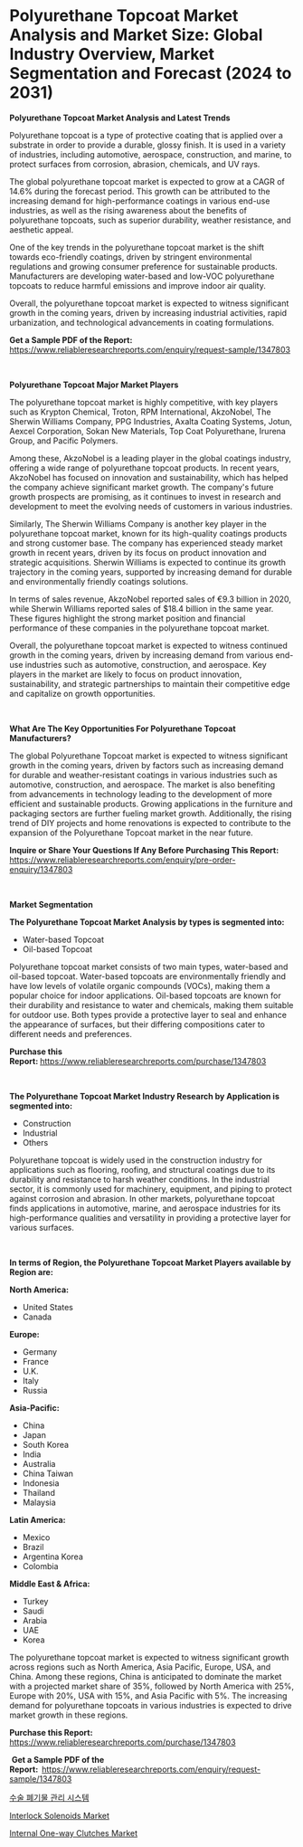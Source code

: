 <p><h1>Polyurethane Topcoat Market Analysis and Market Size: Global Industry Overview, Market Segmentation and Forecast (2024 to 2031)</h1></p><p><strong>Polyurethane Topcoat Market Analysis and Latest Trends</strong></p>
<p><p>Polyurethane topcoat is a type of protective coating that is applied over a substrate in order to provide a durable, glossy finish. It is used in a variety of industries, including automotive, aerospace, construction, and marine, to protect surfaces from corrosion, abrasion, chemicals, and UV rays.</p><p>The global polyurethane topcoat market is expected to grow at a CAGR of 14.6% during the forecast period. This growth can be attributed to the increasing demand for high-performance coatings in various end-use industries, as well as the rising awareness about the benefits of polyurethane topcoats, such as superior durability, weather resistance, and aesthetic appeal.</p><p>One of the key trends in the polyurethane topcoat market is the shift towards eco-friendly coatings, driven by stringent environmental regulations and growing consumer preference for sustainable products. Manufacturers are developing water-based and low-VOC polyurethane topcoats to reduce harmful emissions and improve indoor air quality.</p><p>Overall, the polyurethane topcoat market is expected to witness significant growth in the coming years, driven by increasing industrial activities, rapid urbanization, and technological advancements in coating formulations.</p></p>
<p><strong>Get a Sample PDF of the Report:&nbsp;</strong> <a href="https://www.reliableresearchreports.com/enquiry/request-sample/1347803">https://www.reliableresearchreports.com/enquiry/request-sample/1347803</a></p>
<p>&nbsp;</p>
<p><strong>Polyurethane Topcoat Major Market Players</strong></p>
<p><p>The polyurethane topcoat market is highly competitive, with key players such as Krypton Chemical, Troton, RPM International, AkzoNobel, The Sherwin Williams Company, PPG Industries, Axalta Coating Systems, Jotun, Aexcel Corporation, Sokan New Materials, Top Coat Polyurethane, Irurena Group, and Pacific Polymers. </p><p>Among these, AkzoNobel is a leading player in the global coatings industry, offering a wide range of polyurethane topcoat products. In recent years, AkzoNobel has focused on innovation and sustainability, which has helped the company achieve significant market growth. The company's future growth prospects are promising, as it continues to invest in research and development to meet the evolving needs of customers in various industries.</p><p>Similarly, The Sherwin Williams Company is another key player in the polyurethane topcoat market, known for its high-quality coatings products and strong customer base. The company has experienced steady market growth in recent years, driven by its focus on product innovation and strategic acquisitions. Sherwin Williams is expected to continue its growth trajectory in the coming years, supported by increasing demand for durable and environmentally friendly coatings solutions.</p><p>In terms of sales revenue, AkzoNobel reported sales of €9.3 billion in 2020, while Sherwin Williams reported sales of $18.4 billion in the same year. These figures highlight the strong market position and financial performance of these companies in the polyurethane topcoat market.</p><p>Overall, the polyurethane topcoat market is expected to witness continued growth in the coming years, driven by increasing demand from various end-use industries such as automotive, construction, and aerospace. Key players in the market are likely to focus on product innovation, sustainability, and strategic partnerships to maintain their competitive edge and capitalize on growth opportunities.</p></p>
<p>&nbsp;</p>
<p><strong>What Are The Key Opportunities For Polyurethane Topcoat Manufacturers?</strong></p>
<p><p>The global Polyurethane Topcoat market is expected to witness significant growth in the coming years, driven by factors such as increasing demand for durable and weather-resistant coatings in various industries such as automotive, construction, and aerospace. The market is also benefiting from advancements in technology leading to the development of more efficient and sustainable products. Growing applications in the furniture and packaging sectors are further fueling market growth. Additionally, the rising trend of DIY projects and home renovations is expected to contribute to the expansion of the Polyurethane Topcoat market in the near future.</p></p>
<p><strong>Inquire or Share Your Questions If Any Before Purchasing This Report:</strong> <a href="https://www.reliableresearchreports.com/enquiry/pre-order-enquiry/1347803">https://www.reliableresearchreports.com/enquiry/pre-order-enquiry/1347803</a></p>
<p>&nbsp;</p>
<p><strong>Market Segmentation</strong></p>
<p><strong>The Polyurethane Topcoat Market Analysis by types is segmented into:</strong></p>
<p><ul><li>Water-based Topcoat</li><li>Oil-based Topcoat</li></ul></p>
<p><p>Polyurethane topcoat market consists of two main types, water-based and oil-based topcoat. Water-based topcoats are environmentally friendly and have low levels of volatile organic compounds (VOCs), making them a popular choice for indoor applications. Oil-based topcoats are known for their durability and resistance to water and chemicals, making them suitable for outdoor use. Both types provide a protective layer to seal and enhance the appearance of surfaces, but their differing compositions cater to different needs and preferences.</p></p>
<p><strong>Purchase this Report:&nbsp;</strong><a href="https://www.reliableresearchreports.com/purchase/1347803">https://www.reliableresearchreports.com/purchase/1347803</a></p>
<p>&nbsp;</p>
<p><strong>The Polyurethane Topcoat Market Industry Research by Application is segmented into:</strong></p>
<p><ul><li>Construction</li><li>Industrial</li><li>Others</li></ul></p>
<p><p>Polyurethane topcoat is widely used in the construction industry for applications such as flooring, roofing, and structural coatings due to its durability and resistance to harsh weather conditions. In the industrial sector, it is commonly used for machinery, equipment, and piping to protect against corrosion and abrasion. In other markets, polyurethane topcoat finds applications in automotive, marine, and aerospace industries for its high-performance qualities and versatility in providing a protective layer for various surfaces.</p></p>
<p>&nbsp;</p>
<p><strong>In terms of Region, the Polyurethane Topcoat Market Players available by Region are:</strong></p>
<p>
    <p> <strong> North America: </strong>
        <ul>
            <li>United States</li>
            <li>Canada</li>
        </ul>
        </p> 
    <p> <strong> Europe: </strong>
        <ul>
            <li>Germany</li>
            <li>France</li>
            <li>U.K.</li>
            <li>Italy</li>
            <li>Russia</li>
        </ul>
        </p> 
    <p> <strong> Asia-Pacific: </strong>
        <ul>
            <li>China</li>
            <li>Japan</li>
            <li>South Korea</li>
            <li>India</li>
            <li>Australia</li>
            <li>China Taiwan</li>
            <li>Indonesia</li>
            <li>Thailand</li>
            <li>Malaysia</li>
        </ul>
        </p> 
    <p> <strong> Latin America: </strong>
        <ul>
            <li>Mexico</li>
            <li>Brazil</li>
            <li>Argentina Korea</li>
            <li>Colombia</li>
        </ul>
        </p> 
    <p> <strong> Middle East & Africa: </strong>
        <ul>
            <li>Turkey</li>
            <li>Saudi</li>
            <li>Arabia</li>
            <li>UAE</li>
            <li>Korea</li>
        </ul>
    </p>
    </p>
<p><p>The polyurethane topcoat market is expected to witness significant growth across regions such as North America, Asia Pacific, Europe, USA, and China. Among these regions, China is anticipated to dominate the market with a projected market share of 35%, followed by North America with 25%, Europe with 20%, USA with 15%, and Asia Pacific with 5%. The increasing demand for polyurethane topcoats in various industries is expected to drive market growth in these regions.</p></p>
<p><strong>Purchase this Report: </strong><a href="https://www.reliableresearchreports.com/purchase/1347803">https://www.reliableresearchreports.com/purchase/1347803</a></p>
<p>&nbsp;<strong>Get a Sample PDF of the Report:&nbsp;&nbsp;</strong><a href="https://www.reliableresearchreports.com/enquiry/request-sample/1347803">https://www.reliableresearchreports.com/enquiry/request-sample/1347803</a></p>
<p><strong></strong></p>
<p><p><a href="https://medium.com/@stanleylyittle554467/%EC%88%98%EC%88%A0-%ED%8F%90%EA%B8%B0%EB%AC%BC-%EA%B4%80%EB%A6%AC-%EC%8B%9C%EC%8A%A4%ED%85%9C-%EC%8B%9C%EC%9E%A5-%EC%9C%A0%ED%98%95-%EC%9D%91%EC%9A%A9-%EB%B0%8F-%EC%A7%80%EB%A6%AC%EC%97%90-%EB%8C%80%ED%95%9C-%ED%8F%AC%EA%B4%84%EC%A0%81-%ED%8F%89%EA%B0%80-68696ee59e32">수술 폐기물 관리 시스템</a></p><p><a href="https://view.publitas.com/reportprime-1/interlock-solenoids-market-offer-valuable-insights-into-market-size-market-share-market-trends-and-projections-spanning-from-2023-to-2030/">Interlock Solenoids Market</a></p><p><a href="https://view.publitas.com/reportprime-1/internal-one-way-clutches-market-centers-on-aspects-such-as-market-growth-market-share-market-opportunity-and-projected-forecasts-spanning-from-2023-to-2030/">Internal One-way Clutches Market</a></p></p>